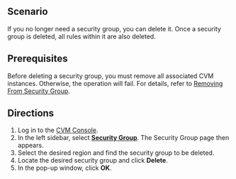 ## Scenario
If you no longer need a security group, you can delete it. Once a security group is deleted, all rules within it are also deleted.

## Prerequisites
Before deleting a security group, you must remove all associated CVM instances. Otherwise, the operation will fail. For details, refer to [Removing From Security Group](https://intl.cloud.tencent.com/document/product/213/34830).

## Directions

1. Log in to the [CVM Console](https://console.cloud.tencent.com/cvm/index).
2. In the left sidebar, select **[Security Group](https://console.cloud.tencent.com/cvm/securitygroup)**. The Security Group page then appears.
3. Select the desired region and find the security group to be deleted.
4. Locate the desired security group and click **Delete**.
5. In the pop-up window, click **OK**.




